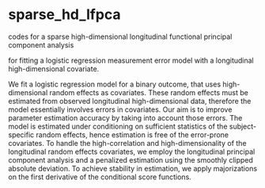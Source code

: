 # sparse_hd_lfpca
codes for a sparse high-dimensional longitudinal functional principal component analysis  

for fitting a logistic regression measurement error model with a longitudinal high-dimensional covariate. 

We fit a logistic regression model for a binary outcome, that uses high-dimensional random effects as covariates. These random effects must be estimated from observed longitudinal high-dimensional data, therefore the model essentially involves errors in covariates. Our aim is to improve parameter estimation accuracy by taking into account those errors. The model is estimated under conditioning on sufficient statistics of the subject-specific random effects, hence estimation is free of the error-prone covariates. To handle the high-correlation and high-dimensionality of the longitudinal random effects covariates, we employ the longitudinal principal component analysis and a penalized estimation using the smoothly clipped absolute deviation. To achieve stability in estimation, we apply majorizations on the first derivative of the conditional score functions.
